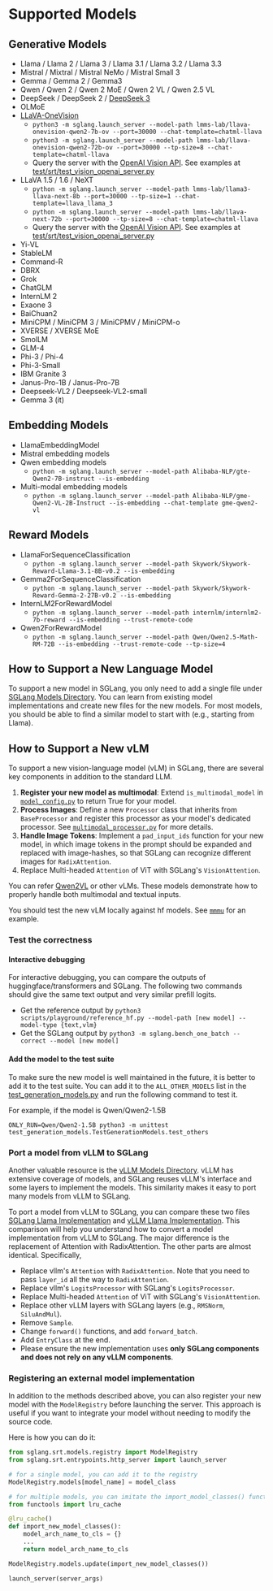 # Supported Models

## Generative Models
- Llama / Llama 2 / Llama 3 / Llama 3.1 / Llama 3.2 / Llama 3.3
- Mistral / Mixtral / Mistral NeMo / Mistral Small 3
- Gemma / Gemma 2 / Gemma3
- Qwen / Qwen 2 / Qwen 2 MoE / Qwen 2 VL / Qwen 2.5 VL
- DeepSeek / DeepSeek 2 / [DeepSeek 3](https://github.com/sgl-project/sglang/tree/main/benchmark/deepseek_v3)
- OLMoE
- [LLaVA-OneVision](https://llava-vl.github.io/blog/2024-08-05-llava-onevision/)
  - `python3 -m sglang.launch_server --model-path lmms-lab/llava-onevision-qwen2-7b-ov --port=30000 --chat-template=chatml-llava`
  - `python3 -m sglang.launch_server --model-path lmms-lab/llava-onevision-qwen2-72b-ov --port=30000 --tp-size=8 --chat-template=chatml-llava`
  - Query the server with the [OpenAI Vision API](https://platform.openai.com/docs/guides/vision). See examples at [test/srt/test_vision_openai_server.py](https://github.com/sgl-project/sglang/blob/main/test/srt/test_vision_openai_server.py)
- LLaVA 1.5 / 1.6 / NeXT
  - `python -m sglang.launch_server --model-path lmms-lab/llama3-llava-next-8b --port=30000 --tp-size=1 --chat-template=llava_llama_3`
  - `python -m sglang.launch_server --model-path lmms-lab/llava-next-72b --port=30000 --tp-size=8 --chat-template=chatml-llava`
  - Query the server with the [OpenAI Vision API](https://platform.openai.com/docs/guides/vision). See examples at [test/srt/test_vision_openai_server.py](https://github.com/sgl-project/sglang/blob/main/test/srt/test_vision_openai_server.py)
- Yi-VL
- StableLM
- Command-R
- DBRX
- Grok
- ChatGLM
- InternLM 2
- Exaone 3
- BaiChuan2
- MiniCPM / MiniCPM 3 / MiniCPMV / MiniCPM-o
- XVERSE / XVERSE MoE
- SmolLM
- GLM-4
- Phi-3 / Phi-4
- Phi-3-Small
- IBM Granite 3
- Janus-Pro-1B / Janus-Pro-7B
- Deepseek-VL2 / Deepseek-VL2-small
- Gemma 3 (it)

## Embedding Models

- LlamaEmbeddingModel
- Mistral embedding models
- Qwen embedding models
  - `python -m sglang.launch_server --model-path Alibaba-NLP/gte-Qwen2-7B-instruct --is-embedding`
- Multi-modal embedding models
  - `python -m sglang.launch_server --model-path Alibaba-NLP/gme-Qwen2-VL-2B-Instruct --is-embedding --chat-template gme-qwen2-vl`

## Reward Models

- LlamaForSequenceClassification
  - `python -m sglang.launch_server --model-path Skywork/Skywork-Reward-Llama-3.1-8B-v0.2 --is-embedding`
- Gemma2ForSequenceClassification
  - `python -m sglang.launch_server --model-path Skywork/Skywork-Reward-Gemma-2-27B-v0.2 --is-embedding`
- InternLM2ForRewardModel
  - `python -m sglang.launch_server --model-path internlm/internlm2-7b-reward --is-embedding --trust-remote-code`
- Qwen2ForRewardModel
  - `python -m sglang.launch_server --model-path Qwen/Qwen2.5-Math-RM-72B --is-embedding --trust-remote-code --tp-size=4`
## How to Support a New Language Model

To support a new model in SGLang, you only need to add a single file under [SGLang Models Directory](https://github.com/sgl-project/sglang/tree/main/python/sglang/srt/models).
You can learn from existing model implementations and create new files for the new models.
For most models, you should be able to find a similar model to start with (e.g., starting from Llama).

## How to Support a New vLM

To support a new vision-language model (vLM) in SGLang, there are several key components in addition to the standard
LLM.

1. **Register your new model as multimodal**: Extend `is_multimodal_model` in [
   `model_config.py`](https://github.com/sgl-project/sglang/blob/main/python/sglang/srt/configs/model_config.py) to
   return True for your model.
2. **Process Images**: Define a new `Processor` class that inherits from `BaseProcessor` and register this
   processor as your model's dedicated processor. See [
   `multimodal_processor.py`](https://github.com/sgl-project/sglang/blob/main/python/sglang/srt/managers/multimodal_processor.py)
   for more details.
3. **Handle Image Tokens**: Implement a `pad_input_ids` function for your new model, in which image tokens in the prompt
   should be expanded and replaced with image-hashes, so that SGLang can recognize different images for
   `RadixAttention`.
4. Replace Multi-headed `Attention` of ViT with SGLang's `VisionAttention`.

You can refer [Qwen2VL](https://github.com/sgl-project/sglang/blob/main/python/sglang/srt/models/qwen2_vl.py) or other
vLMs. These models demonstrate how to properly handle both multimodal and textual inputs.

You should test the new vLM locally against hf models. See [`mmmu`](https://github.com/sgl-project/sglang/tree/main/benchmark/mmmu) for an example.

### Test the correctness

#### Interactive debugging
For interactive debugging, you can compare the outputs of huggingface/transformers and SGLang.
The following two commands should give the same text output and very similar prefill logits.

- Get the reference output by `python3 scripts/playground/reference_hf.py --model-path [new model] --model-type {text,vlm}`
- Get the SGLang output by `python3 -m sglang.bench_one_batch --correct --model [new model]`

#### Add the model to the test suite
To make sure the new model is well maintained in the future, it is better to add it to the test suite.
You can add it to the `ALL_OTHER_MODELS` list in the [test_generation_models.py](https://github.com/sgl-project/sglang/blob/main/test/srt/models/test_generation_models.py) and run the following command to test it.

For example, if the model is Qwen/Qwen2-1.5B
```
ONLY_RUN=Qwen/Qwen2-1.5B python3 -m unittest test_generation_models.TestGenerationModels.test_others
```

### Port a model from vLLM to SGLang
Another valuable resource is the [vLLM Models Directory](https://github.com/vllm-project/vllm/tree/main/vllm/model_executor/models). vLLM has extensive coverage of models, and SGLang reuses vLLM's interface and some layers to implement the models. This similarity makes it easy to port many models from vLLM to SGLang.

To port a model from vLLM to SGLang, you can compare these two files [SGLang Llama Implementation](https://github.com/sgl-project/sglang/blob/main/python/sglang/srt/models/llama.py) and [vLLM Llama Implementation](https://github.com/vllm-project/vllm/blob/main/vllm/model_executor/models/llama.py). This comparison will help you understand how to convert a model implementation from vLLM to SGLang. The major difference is the replacement of Attention with RadixAttention. The other parts are almost identical. Specifically,
  - Replace vllm's `Attention` with `RadixAttention`. Note that you need to pass `layer_id` all the way to `RadixAttention`.
  - Replace vllm's `LogitsProcessor` with SGLang's `LogitsProcessor`.
  - Replace Multi-headed `Attention` of ViT with SGLang's `VisionAttention`.
  - Replace other vLLM layers with SGLang layers (e.g., `RMSNorm`, `SiluAndMul`).
  - Remove `Sample`.
  - Change `forward()` functions, and add `forward_batch`.
  - Add `EntryClass` at the end.
  - Please ensure the new implementation uses **only SGLang components and does not rely on any vLLM components**.

### Registering an external model implementation

In addition to the methods described above, you can also register your new model with the `ModelRegistry` before launching the server. This approach is useful if you want to integrate your model without needing to modify the source code.

Here is how you can do it:

```python
from sglang.srt.models.registry import ModelRegistry
from sglang.srt.entrypoints.http_server import launch_server

# for a single model, you can add it to the registry
ModelRegistry.models[model_name] = model_class

# for multiple models, you can imitate the import_model_classes() function in sglang/srt/models/registry.py
from functools import lru_cache

@lru_cache()
def import_new_model_classes():
    model_arch_name_to_cls = {}
    ...
    return model_arch_name_to_cls

ModelRegistry.models.update(import_new_model_classes())

launch_server(server_args)
```
